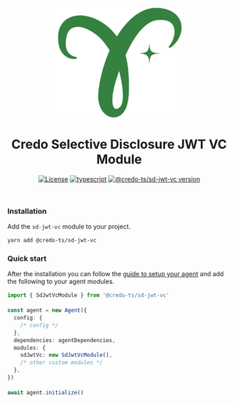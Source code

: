 <p align="center">
  <br />
  <img
    alt="Hyperledger Aries logo"
    src="https://raw.githubusercontent.com/hyperledger/aries-framework-javascript/aa31131825e3331dc93694bc58414d955dcb1129/images/aries-logo.png"
    height="250px"
  />
</p>
<h1 align="center"><b>Credo Selective Disclosure JWT VC Module</b></h1>
<p align="center">
  <a
    href="https://raw.githubusercontent.com/hyperledger/aries-framework-javascript/main/LICENSE"
    ><img
      alt="License"
      src="https://img.shields.io/badge/License-Apache%202.0-blue.svg"
  /></a>
  <a href="https://www.typescriptlang.org/"
    ><img
      alt="typescript"
      src="https://img.shields.io/badge/%3C%2F%3E-TypeScript-%230074c1.svg"
  /></a>
    <a href="https://www.npmjs.com/package/@credo-ts/sd-jwt-vc"
    ><img
      alt="@credo-ts/sd-jwt-vc version"
      src="https://img.shields.io/npm/v/@credo-ts/sd-jwt-vc"
  /></a>
</p>
<br />

### Installation

Add the `sd-jwt-vc` module to your project.

```sh
yarn add @credo-ts/sd-jwt-vc
```

### Quick start

After the installation you can follow the [guide to setup your agent](https://https://credo.js.org/guides/0.4/getting-started/set-up) and add the following to your agent modules.

```ts
import { SdJwtVcModule } from '@credo-ts/sd-jwt-vc'

const agent = new Agent({
  config: {
    /* config */
  },
  dependencies: agentDependencies,
  modules: {
    sdJwtVc: new SdJwtVcModule(),
    /* other custom modules */
  },
})

await agent.initialize()
```
